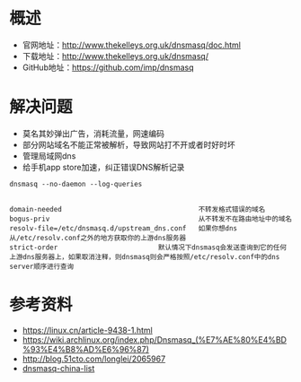# 概述
- 官网地址：http://www.thekelleys.org.uk/dnsmasq/doc.html
- 下载地址：http://www.thekelleys.org.uk/dnsmasq/
- GitHub地址：https://github.com/imp/dnsmasq

# 解决问题
- 莫名其妙弹出广告，消耗流量，网速编码
- 部分网站域名不能正常被解析，导致网站打不开或者时好时坏
- 管理局域网dns
- 给手机app store加速，纠正错误DNS解析记录

```
dnsmasq --no-daemon --log-queries


domain-needed                                  不转发格式错误的域名
bogus-priv                                     从不转发不在路由地址中的域名
resolv-file=/etc/dnsmasq.d/upstream_dns.conf   如果你想dns从/etc/resolv.conf之外的地方获取你的上游dns服务器
strict-order                         默认情况下dnsmasq会发送查询到它的任何上游dns服务器上，如果取消注释，则dnsmasq则会严格按照/etc/resolv.conf中的dns server顺序进行查询
```

# 参考资料
- https://linux.cn/article-9438-1.html
- https://wiki.archlinux.org/index.php/Dnsmasq_(%E7%AE%80%E4%BD%93%E4%B8%AD%E6%96%87)
- http://blog.51cto.com/longlei/2065967
- [dnsmasq-china-list](https://github.com/felixonmars/dnsmasq-china-list)
